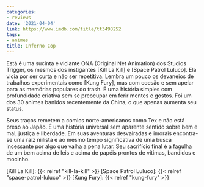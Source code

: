 ```yaml
---
categories:
- reviews
date: '2021-04-04'
link: https://www.imdb.com/title/tt3498252
tags:
- animes
title: Inferno Cop
---
```


Está é uma sucinta e viciante ONA (Original Net Animation) dos Studios Trigger, os mesmos dos instigantes [Kill La Kill] e [Space Patrol Luluco]. Ela vicia por ser curta e não ser repetitiva. Lembra um pouco os devaneios de trabalhos experimentais como [Kung Fury], mas com coesão e sem apelar para as memórias populares do trash. É uma história simples com profundidade criativa sem se preocupar em ferir mentes e gostos. Foi um dos 30 animes banidos recentemente da China, o que apenas aumenta seu status.

Seus traços remetem a comics norte-americanos como Tex e não está preso ao Japão. É uma história universal sem aparente sentido sobre bem e mal, justiça e liberdade. Em suas aventuras desvairadas e imorais encontra-se uma raiz niilista e ao mesmo tempo significativa de uma busca incessante por algo que valha a pena lutar. Seu sacrifício final é a fagulha de um bem acima de leis e acima de papéis prontos de vitimas, bandidos e mocinho.

[Kill La Kill]: {{< relref "kill-la-kill" >}}
[Space Patrol Luluco]: {{< relref "space-patrol-luluco" >}}
[Kung Fury]: {{< relref "kung-fury" >}}